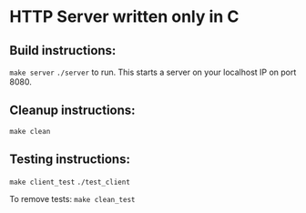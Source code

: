 # HTTP Server written only in C 

## Build instructions: 
`make server`
`./server` to run. 
This starts a server on your localhost IP on port 8080.

## Cleanup instructions: 
`make clean`

## Testing instructions:
`make client_test`
`./test_client`

To remove tests: 
`make clean_test`
